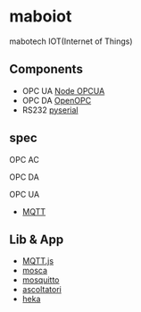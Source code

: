 maboiot
=======

mabotech IOT(Internet of Things)

## Components

- OPC UA [Node OPCUA](https://github.com/node-opcua/node-opcua)
- OPC DA [OpenOPC](http://openopc.sourceforge.net/)
- RS232 [pyserial](http://pyserial.sourceforge.net/)

## spec

OPC AC

OPC DA

OPC UA

- [MQTT](http://mqtt.org/)


## Lib & App

- [MQTT.js](https://github.com/adamvr/MQTT.js)
- [mosca](https://github.com/mcollina/mosca)
- [mosquitto](http://mosquitto.org/)
- [ascoltatori](https://github.com/mcollina/ascoltatori)
- [heka](https://github.com/mozilla-services/heka)